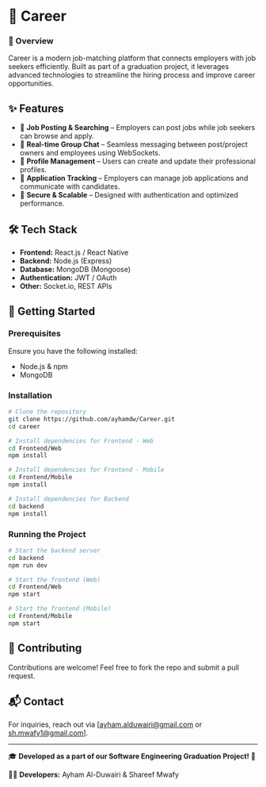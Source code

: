 # 🚀 Career

### 📌 Overview
Career is a modern job-matching platform that connects employers with job seekers efficiently. Built as part of a graduation project, it leverages advanced technologies to streamline the hiring process and improve career opportunities.

## ✨ Features
- 🔹 **Job Posting & Searching** – Employers can post jobs while job seekers can browse and apply.
- 🔹 **Real-time Group Chat** – Seamless messaging between post/project owners and employees using WebSockets.
- 🔹 **Profile Management** – Users can create and update their professional profiles.
- 🔹 **Application Tracking** – Employers can manage job applications and communicate with candidates.
- 🔹 **Secure & Scalable** – Designed with authentication and optimized performance.

## 🛠 Tech Stack
- **Frontend:** React.js / React Native
- **Backend:** Node.js (Express)
- **Database:** MongoDB (Mongoose)
- **Authentication:** JWT / OAuth
- **Other:** Socket.io, REST APIs

## 🚀 Getting Started
### Prerequisites
Ensure you have the following installed:
- Node.js & npm
- MongoDB
  
### Installation
```bash
# Clone the repository
git clone https://github.com/ayhamdw/Career.git
cd career

# Install dependencies for Frontend - Web 
cd Frontend/Web
npm install

# Install dependencies for Frontend - Mobile 
cd Frontend/Mobile
npm install

# Install dependencies for Backend 
cd backend
npm install
```

### Running the Project
```bash
# Start the backend server
cd backend
npm run dev

# Start the frontend (Web)
cd Frontend/Web
npm start

# Start the frontend (Mobile)
cd Frontend/Mobile
npm start
```

## 🤝 Contributing
Contributions are welcome! Feel free to fork the repo and submit a pull request.

## 📬 Contact
For inquiries, reach out via [ayham.alduwairi@gmail.com or sh.mwafy1@gmail.com].

---

🎓 **Developed as a part of our Software Engineering Graduation Project!** 🚀

👨‍💻 **Developers:** Ayham Al-Duwairi & Shareef Mwafy
